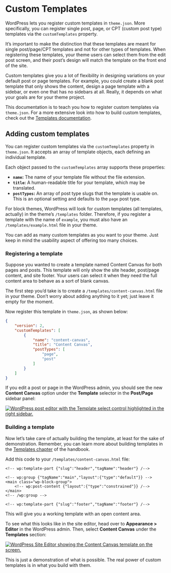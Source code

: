 # Custom Templates

WordPress lets you register custom templates in `theme.json`. More specifically, you can register single post, page, or CPT (custom post type) templates via the `customTemplates` property.

It’s important to make the distinction that these templates are meant for single post/page/CPT templates and not for other types of templates. When registering these templates, your theme users can select them from the edit post screen, and their post’s design will match the template on the front end of the site.

Custom templates give you a lot of flexibility in designing variations on your default post or page templates. For example, you could create a blank post template that only shows the content, design a page template with a sidebar, or even one that has no sidebars at all. Really, it depends on what your goals are for your theme project.

This documentation is to teach you how to register custom templates via `theme.json`. For a more extensive look into how to build custom templates, check out the [Templates documentation](https://developer.wordpress.org/themes/templates/).

## Adding custom templates

You can register custom templates via the `customTemplates` property in `theme.json`. It accepts an array of template objects, each defining an individual template.

Each object passed to the `customTemplates` array supports these properties:

*   **`name`:** The name of your template file without the file extension.
*   **`title`:** A human-readable title for your template, which may be translated.
*   **`postTypes`:** An array of post type slugs that the template is usable on. This is an optional setting and defaults to the `page` post type.

For block themes, WordPress will look for custom templates (all templates, actually) in the theme’s `/templates` folder. Therefore, if you register a template with the name of `example`, you must also have an `/templates/example.html` file in your theme.

You can add as many custom templates as you want to your theme. Just keep in mind the usability aspect of offering too many choices.

### Registering a template

Suppose you wanted to create a template named Content Canvas for both pages and posts. This template will only show the site header, post/page content, and site footer. Your users can select it when they need the full content area to behave as a sort of blank canvas.

The first step you’d take is to create a `/templates/content-canvas.html` file in your theme. Don’t worry about adding anything to it yet; just leave it empty for the moment.

Now register this template in `theme.json`, as shown below:

```json
{
	"version": 2,
	"customTemplates": [
		{
			"name": "content-canvas",
			"title": "Content Canvas",
			"postTypes": [
				"page",
				"post"
			]
		}
	]
}
```

If you edit a post or page in the WordPress admin, you should see the new **Content Canvas** option under the **Template** selector in the **Post/Page** sidebar panel:

[![WordPress post editor with the Template select control highlighted in the right sidebar.](https://i0.wp.com/developer.wordpress.org/files/2023/09/custom-templates-canvas-select.jpg?resize=2048%2C1071&ssl=1)](https://i0.wp.com/developer.wordpress.org/files/2023/09/custom-templates-canvas-select.jpg?ssl=1)

### Building a template

Now let’s take care of actually building the template, at least for the sake of demonstration. Remember, you can learn more about building templates in the [Templates chapter](https://developer.wordpress.org/themes/templates/) of the handbook.

Add this code to your `/templates/content-canvas.html` file:

```markup
<!-- wp:template-part {"slug":"header","tagName":"header"} /-->

<!-- wp:group {"tagName":"main","layout":{"type":"default"}} -->
<main class="wp-block-group">
	<!-- wp:post-content {"layout":{"type":"constrained"}} /-->
</main>
<!-- /wp:group -->

<!-- wp:template-part {"slug":"footer","tagName":"footer"} /-->
```

This will give you a working template with an open content area.

To see what this looks like in the site editor, head over to **Appearance > Editor** in the WordPress admin. Then, select **Content Canvas** under the **Templates** section:

[![WordPress Site Editor showing the Content Canvas template on the screen.](https://i0.wp.com/developer.wordpress.org/files/2023/09/custom-templates-canvas-site-editor.jpg?resize=2048%2C1071&ssl=1)](https://i0.wp.com/developer.wordpress.org/files/2023/09/custom-templates-canvas-site-editor.jpg?ssl=1)

This is just a demonstration of what is possible. The real power of custom templates is in what you build with them.
